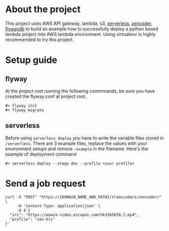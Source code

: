# About the project
This project uses AWS API gateway, lambda, s3, [serverless](serverless.com), [zencoder](https://app.zencoder.com), [flywaydb](https://flywaydb.org) to build an example how to successfully deploy a python based lambda project into AWS lambda environment. Using virtualenv is highly recommended to try this project.

# Setup guide
## flyway
At the project root running the following commmands, be sure you have created the flyway.conf at project root.
```
#> flyway init
#> flyway migrate
```
## serverless
Before using `serverless deploy` you have to write the variable files stored in `/serverless`. There are 3 example files, replace the values with your environment setups and remove `-example` in the filename. Here's the example of deployment command
```
#> serverless deploy --stage dev --profile <your profile> 
```

# Send a job request
```
curl -X "POST" "https://{DOMAIN_NAME_AND_PATH}/transcoders/zencoder/" \
     -H 'Content-Type: application/json' \
     -d $'{
  "src": "https://wowza-video.escapex.com/hk3345678-2.mp4",
  "profile": "zen-hls"
}'
```